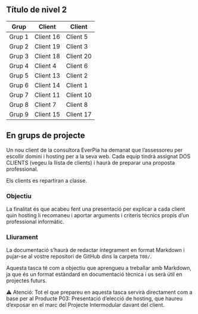 ## Título de nivel 2

| Grup   | Client | Client |
|---------|-----------|-----------|
| Grup 1  | Client 16         | Client 5          |
| Grup 2  | Client 19          | Client 3          |
| Grup 3  |  Client 18         | Client 20          |
| Grup 4  | Client 4          | Client 6          |
| Grup 5  | Client 13          |  Client 2         |
| Grup 6  | Client 14          | Client 1          |
| Grup 7  | Client 11          |   Client 10        |
| Grup 8  | Client 7          | Client 8          |
| Grup 9  | Client 15          |  Client 17         |



## En grups de projecte

Un nou client de la consultora EverPia ha demanat que l’assessoreu per escollir domini i hosting per a la seva web. Cada equip tindrà assignat DOS CLIENTS (vegeu la llista de clients) i haurà de preparar una proposta professional.

Els clients es repartiran a classe.

### Objectiu

La finalitat és que acabeu fent una presentació per explicar a cada client quin hosting li recomaneu i aportar arguments i criteris tècnics propis d’un professional informàtic.

### Lliurament

La documentació s’haurà de redactar íntegrament en format Markdown i pujar-se al vostre repositori de GitHub dins la carpeta `T08/`.

Aquesta tasca té com a objectiu que aprengueu a treballar amb Markdown, ja que és un format estàndard en documentació tècnica i us serà útil en projectes futurs.

⚠️ Atenció: Tot el que prepareu en aquesta tasca servirà directament com a base per al Producte P03: Presentació d’elecció de hosting, que haureu d’exposar en el marc del Projecte Intermodular davant del client.

